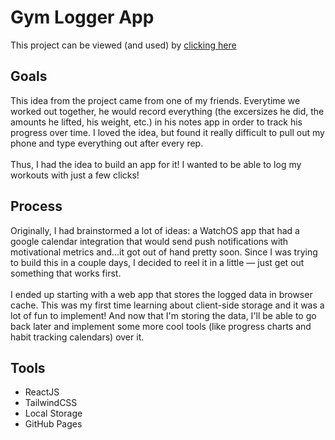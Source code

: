 # Gym Logger App

This project can be viewed (and used) by [clicking here](https://atharvagashe.com/GymLogger)

## Goals

This idea from the project came from one of my friends. Everytime we worked out together, he would record everything (the excersizes he did, the amounts he lifted, his weight, etc.) in his notes app in order to track his progress over time. I loved the idea, but found it really difficult to pull out my phone and type everything out after every rep. <br />
<br />
Thus, I had the idea to build an app for it! I wanted to be able to log my workouts with just a few clicks!

## Process

Originally, I had brainstormed a lot of ideas: a WatchOS app that had a google calendar integration that would send push notifications with motivational metrics and...it got out of hand pretty soon. Since I was trying to build this in a couple days, I decided to reel it in a little — just get out something that works first.
<br />
<br />
I ended up starting with a web app that stores the logged data in browser cache. This was my first time learning about client-side storage and it was a lot of fun to implement! And now that I'm storing the data, I'll be able to go back later and implement some more cool tools (like progress charts and habit tracking calendars) over it.

## Tools

- ReactJS <br />
- TailwindCSS <br />
- Local Storage <br />
- GitHub Pages <br />
